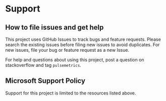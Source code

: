 # Support

## How to file issues and get help  

This project uses GitHub Issues to track bugs and feature requests. Please search the existing 
issues before filing new issues to avoid duplicates.  For new issues, file your bug or 
feature request as a new Issue.

For help and questions about using this project, post a question on stackoverflow and tag `pulsemetrics`.

## Microsoft Support Policy  

Support for this project is limited to the resources listed above.
